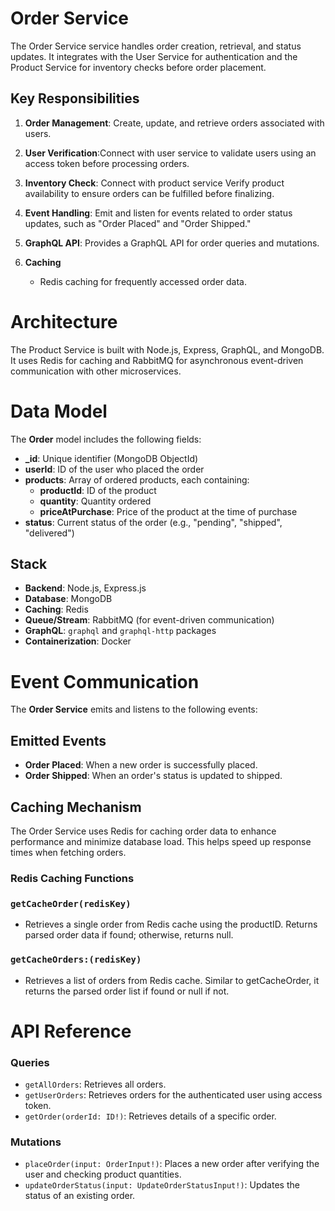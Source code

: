 
# Order Service

The Order Service service handles order creation, retrieval, and status updates. It integrates with the User Service for authentication and the Product Service for inventory checks before order placement.

## Key Responsibilities

1. **Order Management**: Create, update, and retrieve orders associated with users.

2. **User Verification**:Connect with user service to validate users using an access token before processing orders.

3. **Inventory Check**: Connect with product service Verify product availability to ensure orders can be fulfilled before finalizing.

4. **Event Handling**: Emit and listen for events related to order status updates, such as "Order Placed" and "Order Shipped."

5. **GraphQL API**: Provides a GraphQL API for order queries and mutations.

6. **Caching**
   - Redis caching for frequently accessed order data.

# Architecture
The Product Service is built with Node.js, Express, GraphQL, and MongoDB. It uses Redis for caching and RabbitMQ for asynchronous event-driven communication with other microservices.

# Data Model

The **Order** model includes the following fields:

- **_id**: Unique identifier (MongoDB ObjectId)
- **userId**: ID of the user who placed the order
- **products**: Array of ordered products, each containing:
  - **productId**: ID of the product
  - **quantity**: Quantity ordered
  - **priceAtPurchase**: Price of the product at the time of purchase
- **status**: Current status of the order (e.g., "pending", "shipped", "delivered")


## Stack
- **Backend**: Node.js, Express.js
- **Database**: MongoDB
- **Caching**: Redis
- **Queue/Stream**: RabbitMQ (for event-driven communication)
- **GraphQL**: `graphql` and `graphql-http` packages
- **Containerization**: Docker

# Event Communication

The **Order Service** emits and listens to the following events:

## Emitted Events
- **Order Placed**: When a new order is successfully placed.
- **Order Shipped**: When an order's status is updated to shipped.


## Caching Mechanism
The Order Service uses Redis for caching order data to enhance performance and minimize database load. This helps speed up response times when fetching orders.

### Redis Caching Functions

### `getCacheOrder(redisKey)`
- Retrieves a single order from Redis cache using the productID. Returns parsed order data if found; otherwise, returns null.
### `getCacheOrders:(redisKey)`
-  Retrieves a list of orders from Redis cache. Similar to getCacheOrder, it returns the parsed order list if found or null if not.

# API Reference

### Queries
- `getAllOrders`: Retrieves all orders.
- `getUserOrders`: Retrieves orders for the authenticated user using access token.
- `getOrder(orderId: ID!)`: Retrieves details of a specific order.

### Mutations
- `placeOrder(input: OrderInput!)`: Places a new order after verifying the user and checking product quantities.
- `updateOrderStatus(input: UpdateOrderStatusInput!)`: Updates the status of an existing order.



